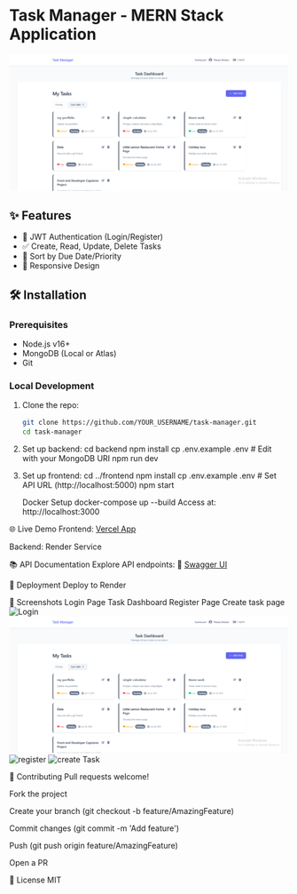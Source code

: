 # Task Manager - MERN Stack Application

![App Screenshot](./screenshots/UserDashboard.png)

## ✨ Features
- 🔐 JWT Authentication (Login/Register)
- ✅ Create, Read, Update, Delete Tasks
- 📅 Sort by Due Date/Priority
- 🎨 Responsive Design

## 🛠️ Installation

### Prerequisites
- Node.js v16+
- MongoDB (Local or Atlas)
- Git

### Local Development
1. Clone the repo:
   ```bash
   git clone https://github.com/YOUR_USERNAME/task-manager.git
   cd task-manager

2. Set up backend:
   cd backend
   npm install
   cp .env.example .env  # Edit with your MongoDB URI
   npm run dev

3. Set up frontend:
   cd ../frontend
   npm install
   cp .env.example .env  # Set API URL (http://localhost:5000)
   npm start 

   Docker Setup
docker-compose up --build
Access at: http://localhost:3000

🌐 Live Demo
Frontend: [Vercel App](https://task-manager-git-main-thisarashehankavindas-projects.vercel.app)

Backend: Render Service

📚 API Documentation
Explore API endpoints:
🔗 [Swagger UI](http://localhost:5000/api-docs/)

🚀 Deployment
Deploy to Render

📸 Screenshots
Login Page	Task Dashboard  Register Page  Create task page
![Login](./screenshots/LoginUser.png)	![Dashboard](./screenshots/UserDashboard.png) ![register](./screenshots/RegisterUser.png)  ![create Task](./screenshots/createTask.png)


🤝 Contributing
Pull requests welcome!

Fork the project

Create your branch (git checkout -b feature/AmazingFeature)

Commit changes (git commit -m 'Add feature')

Push (git push origin feature/AmazingFeature)

Open a PR

📜 License
MIT  
